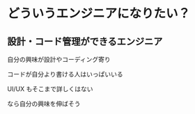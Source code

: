 <!-- classes: main -->

# どういうエンジニアになりたい？

<!-- fragments-start -->

## 設計・コード管理ができるエンジニア

自分の興味が設計やコーディング寄り

コードが自分より書ける人はいっぱいいる

UI/UX もそこまで詳しくはない

なら自分の興味を伸ばそう

<!-- fragments-end -->


